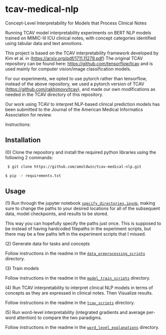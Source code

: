 # tcav-medical-nlp
Concept-Level Interpretability for Models that Process Clinical Notes

Running TCAV model interpretability experiments on BERT NLP models trained on MIMIC-III ICU clinical notes, with concept categories identified using tabular data and text annotions.

This project is based on the TCAV interpretability framework developed by Kim et al. in (https://arxiv.org/pdf/1711.11279.pdf)
The original TCAV repository can be found here: https://github.com/tensorflow/tcav and is used mainly for computer vision/image classification models.
  
For our experiments, we opted to use pytorch rather than tensorflow, instead of the above repository, we used a pytorch version of TCAV (https://github.com/rakhimovv/tcav), and made our own modifications as needed in the TCAV directory of this repository. 

Our work using TCAV to interpret NLP-based clinical prediction models has been submitted to the Journal of the American Medical Informatics Association for review.


Instructions:
## Installation
(0) Clone the repository and install the required python libraries using the following 2 commands:
```bash
 $ git clone https://github.com/amoldwin/tcav-medical-nlp.git
 ```
 ```bash
 $ pip -r requirements.txt
 ```
## Usage
(1) Run through the jupyter notebook [```specify_directories.ipynb```](https://github.com/amoldwin/tcav-medical-nlp/blob/main/specify_directories.ipynb), making sure to change the paths to your desired locations for all of the subsequent data, model checkpoints, and results to be stored. 

This way you can hopefully specify the paths just once. This is supposed to be instead of having hardcoded filepaths in the experiment scripts, but there may be a few paths left in the experiment scripts that I missed.

(2) Generate data for tasks and concepts

Follow instructions in the readme in the [```data_preprocessing_scripts```](https://github.com/amoldwin/tcav-medical-nlp/tree/main/data_preprocessing_scripts) directory.


(3) Train models


Follow instructions in the readme in the [```model_train_scripts```](https://github.com/amoldwin/tcav-medical-nlp/tree/main/model_train_scripts) directory.


(4) Run TCAV interpretability to interpret clinical NLP models in terms of concepts as they are expressed in clinical notes. Then Visualize results.


Follow instructions in the readme in the [```tcav_scripts```](https://github.com/amoldwin/tcav-medical-nlp/tree/main/tcav_scripts) directory.


(5) Run word-level interpretability (integrated gradients and average per-word attention) to compare the two paradigms.


Follow instructions in the readme in the [```word_level_explanations```](https://github.com/amoldwin/tcav-medical-nlp/tree/main/word_level_explanations) directory.
